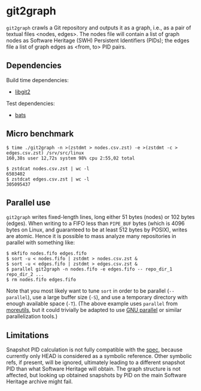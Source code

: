 git2graph
=========

`git2graph` crawls a Git repository and outputs it as a graph, i.e., as a pair
of textual files <nodes, edges>. The nodes file will contain a list of graph
nodes as Software Heritage (SWH) Persistent Identifiers (PIDs); the edges file
a list of graph edges as <from, to> PID pairs.


Dependencies
------------

Build time dependencies:

- [libgit2](https://libgit2.org/)

Test dependencies:

- [bats](https://github.com/bats-core/bats-core)


Micro benchmark
---------------

    $ time ./git2graph -n >(zstdmt > nodes.csv.zst) -e >(zstdmt -c > edges.csv.zst) /srv/src/linux
    160,38s user 12,72s system 98% cpu 2:55,02 total
    
    $ zstdcat nodes.csv.zst | wc -l
    6503402
    $ zstdcat edges.csv.zst | wc -l
    305095437


Parallel use
------------

`git2graph` writes fixed-length lines, long either 51 bytes (nodes) or 102
bytes (edges). When writing to a FIFO less than `PIPE_BUF` bytes (which is 4096
bytes on Linux, and guaranteed to be at least 512 bytes by POSIX), writes are
atomic. Hence it is possible to mass analyze many repositories in parallel with
something like:

    $ mkfifo nodes.fifo edges.fifo
    $ sort -u < nodes.fifo | zstdmt > nodes.csv.zst &
    $ sort -u < edges.fifo | zstdmt > edges.csv.zst &
    $ parallel git2graph -n nodes.fifo -e edges.fifo -- repo_dir_1 repo_dir_2 ...
    $ rm nodes.fifo edges.fifo

Note that you most likely want to tune `sort` in order to be parallel
(`--parallel`), use a large buffer size (`-S`), and use a temporary directory
with enough available space (`-T`).  (The above example uses `parallel`
from [moreutils](https://joeyh.name/code/moreutils/), but it could trivially be
adapted to use [GNU parallel](https://www.gnu.org/software/parallel/) or
similar parallelization tools.)


Limitations
-----------

Snapshot PID calculation is not fully compatible with
the
[spec](https://docs.softwareheritage.org/devel/apidoc/swh.model.html#swh.model.identifiers.snapshot_identifier),
because currently only HEAD is considered as a symbolic reference. Other
symbolic refs, if present, will be ignored, ultimately leading to a different
snapshot PID than what Software Heritage will obtain. The graph structure is
not affected, but looking up obtained snapshots by PID on the main Software
Heritage archive might fail.
